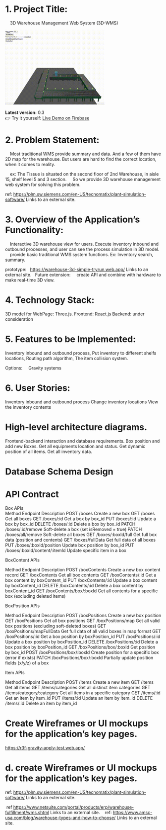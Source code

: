 # 1. Project Title:

    3D Warehouse Management Web System (3D-WMS)
    
![Demo](./demo_resource_for_readme/3d_demo-3.gif)

**Latest version:** 0.3  
👉 Try it yourself: [Live Demo on Firebase](https://r3f-gravity-apply-test.firebaseapp.com)


# 2. Problem Statement:

    Most traditional WMS provide summary and data. And a few of them have 2D map for the warehouse. 
But users are hard to find the correct location, when it comes to reality.

    ex: The Tissue is situated on the second floor of 2nd Warehouse, in aisle 15, shelf level 5 and 3 section.
    So we provide 3D warehouse management web system for solving this problem.   
    

 
ref: https://plm.sw.siemens.com/en-US/tecnomatix/plant-simulation-software/
Links to an external site.
 
# 3. Overview of the Application’s Functionality:

    Interactive 3D warehouse view for users. 
    Execute inventory inbound and outbound processes, and user can see the process simulation in 3D model.
    provide basic traditional WMS system functions. Ex: Inventory search, summary.
    
prototype:   https://warehouse-3d-simple-tryrun.web.app/
Links to an external site.
 
  Future extension: 
    create API and combine with hardware to make real-time 3D view. 
# 4. Technology Stack:

3D model for WebPage: Three.js.
Frontend: React.js
Backend: under consideration

# 5. Features to be Implemented:

Inventory inbound and outbound process,
Put inventory to different shelfs locations,
Routing path algorithm, 
The item collision system.

Options: 
    Gravity systems
 
# 6. User Stories:

Inventory inbound and outbound process
Change inventory locations 
View the inventory contents



# High-level architecture diagrams.


Frontend-backend interaction and database requirements.
Box position and add new Boxes.
Get all equipments location and status. 
Get dynamic position of all items. 
Get all inventory data.

# Database Schema Design













# API Contract

Box APIs		
Method	Endpoint	                Description
POST	/boxes	                    Create a new box
GET	    /boxes	                    Get all boxes
GET	    /boxes/:id	                Get a box by box_id
PUT	    /boxes/:id	                Update a box by box_id
DELETE	/boxes/:id	                Delete a box by box_id
PATCH	/boxes/:id/remove	        Soft-delete a box (set isRemoved = true)
PATCH	/boxes/all/remove	        Soft-delete all boxes
GET	    /boxes/:boxId/full	        Get full box data (position and contents)
GET	    /boxes/fullData	            Get full data of all boxes
PUT	    /boxes/:boxId/position	    Update box position by box_id
PUT	    /boxes/:boxId/content/:itemId	Update specific item in a box


BoxContent APIs
	
Method	Endpoint	Description
POST	/boxContents	Create a new box content record
GET	/boxContents	Get all box contents
GET	/boxContents/:id	Get a box content by boxContent_id
PUT	/boxContents/:id	Update a box content by boxContent_id
DELETE	/boxContents/:id	Delete a box content by boxContent_id
GET	/boxContents/box/:boxId	Get all contents for a specific box (excluding deleted items)



BoxPosition APIs

Method	Endpoint	Description
POST	/boxPositions	Create a new box position
GET	/boxPositions	Get all box positions
GET	/boxPositions/map	Get all valid box positions (excluding soft-deleted boxes)
GET	/boxPositions/mapFullData	Get full data of all valid boxes in map format
GET	/boxPositions/:id	Get a box position by boxPosition_id
PUT	/boxPositions/:id	Update a box position by boxPosition_id
DELETE	/boxPositions/:id	Delete a box position by boxPosition_id
GET	/boxPositions/box/:boxId	Get position by box_id
POST	/boxPositions/box/:boxId	Create position for a specific box (error if exists)
PATCH	/boxPositions/box/:boxId	Partially update position fields (x/y/z) of a box



Item APIs
		
Method	Endpoint	Description
POST	/items	Create a new item
GET	/items	Get all items
GET	/items/categories	Get all distinct item categories
GET	/items/category/:category	Get all items in a specific category
GET	/items/:id	Get an item by item_id
PUT	/items/:id	Update an item by item_id
DELETE	/items/:id	Delete an item by item_id




# Create Wireframes or UI mockups for the application’s key pages.

https://r3f-gravity-apply-test.web.app/
















# d. create Wireframes or UI mockups for the application’s key pages.


ref: https://plm.sw.siemens.com/en-US/tecnomatix/plant-simulation-software/
Links to an external site.

 ref https://www.netsuite.com/portal/products/erp/warehouse-fulfillment/wms.shtml
Links to an external site.
   ref: https://www.amsc-usa.com/blog/warehouse-types-and-how-to-choose/
Links to an external site.

